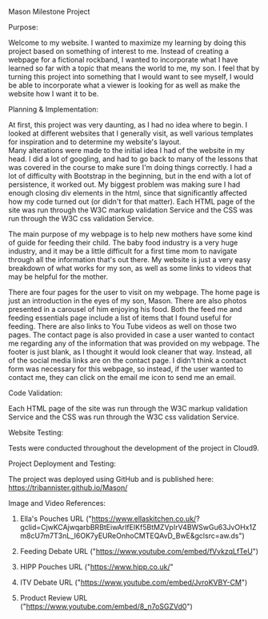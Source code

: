 Mason Milestone Project

Purpose:

Welcome to my website.  I wanted to maximize my learning by doing this project based on something of 
interest to me.  Instead of creating a webpage for a fictional rockband, I wanted to incorporate what 
I have learned so far with a topic that means the world to me, my son.  I feel that by turning this 
project into something that I would want to see myself, I would be able to incorporate what a viewer is 
looking for as well as make the website how I want it to be.

Planning & Implementation:

At first, this project was very daunting, as I had no idea where to begin.  I looked at different websites 
that I generally visit, as well various templates for inspiration and to determine my website's layout.  
Many alterations were made to the initial idea I had of the website in my head.  I did a lot of googling, and 
had to go back to many of the lessons that was covered in the course to make sure I'm doing things correctly.
I had a lot of difficulty with Bootstrap in the beginning, but in the end with a lot of persistence, it worked 
out. My biggest problem was making sure I had enough closing div elements in the html, since that significantly 
affected how my code turned out (or didn't for that matter). Each HTML page of the site was run through the W3C markup validation Service and the CSS was run through the W3C css validation Service.

The main purpose of my webpage is to help new mothers have some kind of guide for feeding their child. The 
baby food industry is a very huge industry, and it may be a little difficult for a first time mom to navigate 
through all the information that's out there.  My website is just a very easy breakdown of what works for my
son, as well as some links to videos that may be helpful for the mother.  

There are four pages for the user to visit on my webpage.  The home page is just an introduction in the eyes of
my son, Mason.  There are also photos presented in a carousel of him enjoying his food.  Both the feed me and feeding
essentials page include a list of items that I found useful for feeding.  There are also links to You Tube videos as 
well on those two pages.  The contact page is also provided in case a user wanted to contact me regarding any of the 
information that was provided on my webpage.  The footer is just blank, as I thought it would look cleaner that way. 
Instead, all of the social media links are on the contact page.  I didn't think a contact form was necessary for this
webpage, so instead, if the user wanted to contact me, they can click on the email me icon to send me an email.



Code Validation:

Each HTML page of the site was run through the W3C markup validation Service and the CSS was run through the W3C css validation Service.




Website Testing:

Tests were conducted throughout the development of the project in Cloud9.




Project Deployment and Testing:

The project was deployed using GitHub and is published here:   https://tribannister.github.io/Mason/




Image and Video References:

1.  Ella's Pouches
    URL ("https://www.ellaskitchen.co.uk/? 
    gclid=CjwKCAjwqarbBRBtEiwArlfEIKf5BtMZVpIrV4BWSwGu63JvOHx1Zm8cU7m7T3nL_I6OK7yEUReOnhoCMTEQAvD_BwE&gclsrc=aw.ds")

2.  Feeding Debate
    URL ("https://www.youtube.com/embed/fVvkzqLfTeU")

3.  HIPP Pouches
    URL ("https://www.hipp.co.uk/"

4.  ITV Debate
    URL ("https://www.youtube.com/embed/JvroKVBY-CM")

5.  Product Review
    URL ("https://www.youtube.com/embed/8_n7oSGZVd0")

